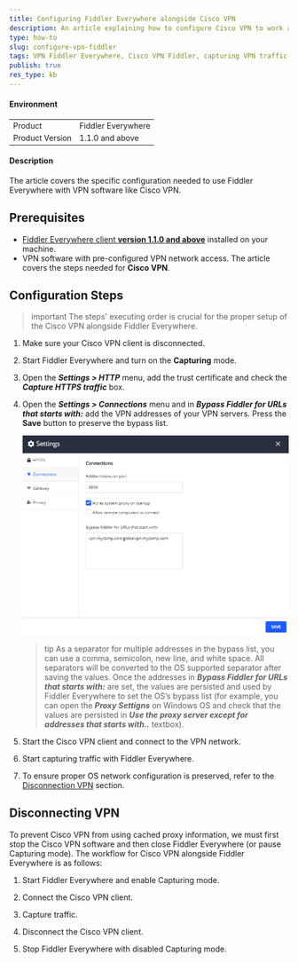 ```yaml
---
title: Configuring Fiddler Everywhere alongside Cisco VPN
description: An article explaining how to configure Cisco VPN to work alongside Fiddler Everywhere
type: how-to
slug: configure-vpn-fiddler
tags: VPN Fiddler Everywhere, Cisco VPN Fiddler, capturing VPN traffic, Fiddler VPN configuration, VPN bypass, connections bypass list, Fiddler connections bypass
publish: true
res_type: kb
---
```


#### Environment

|   |   |
|---|---|
| Product  | Fiddler Everywhere  |
| Product Version | 1.1.0 and above  |

#### Description

The article covers the specific configuration needed to use Fiddler Everywhere with VPN software like Cisco VPN.

## Prerequisites

- [Fiddler Everywhere client **version 1.1.0 and above**](https://www.telerik.com/download/fiddler-everywhere) installed on your machine.
- VPN software with pre-configured VPN network access. The article covers the steps needed for **Cisco VPN**.

## Configuration Steps

>important The steps' executing order is crucial for the proper setup of the Cisco VPN alongside Fiddler Everywhere.

1. Make sure your Cisco VPN client is disconnected.

2. Start Fiddler Everywhere and turn on the **Capturing** mode.

3. Open the **_Settings > HTTP_** menu, add the trust certificate and check the **_Capture HTTPS traffic_** box.

4. Open the **_Settings > Connections_** menu and in **_Bypass Fiddler for URLs that starts with:_** add the VPN addresses of your VPN servers. Press the **Save** button to preserve the bypass list.

    ![Bypassing VPN addresses](../images/kb/vpn/vpn-cisco-bypass.png)

    >tip As a separator for multiple addresses in the bypass list, you can use a comma, semicolon, new line, and white space. All separators will be converted to the OS supported separator after saving the values. Once the addresses in **_Bypass Fiddler for URLs that starts with:_** are set, the values are persisted and used by Fiddler Everywhere to set the OS’s bypass list (for example, you can open the **_Proxy Settigns_** on Windows OS and check that the values are persisted in **_Use the proxy server except for addresses that starts with.._** textbox).

5. Start the Cisco VPN client and connect to the VPN network.

6. Start capturing traffic with Fiddler Everywhere.

7. To ensure proper OS network configuration is preserved, refer to the [Disconnection VPN](#disconnecting-vpn) section.

## Disconnecting VPN 

To prevent Cisco VPN from using cached proxy information, we must first stop the Cisco VPN software and then close Fiddler Everywhere (or pause Capturing mode). The workflow for Cisco VPN alongside Fiddler Everywhere is as follows:

1. Start Fiddler Everywhere and enable Capturing mode.

2. Connect the Cisco VPN client.

3. Capture traffic.

4. Disconnect the Cisco VPN client.

5. Stop Fiddler Everywhere with disabled Capturing mode.